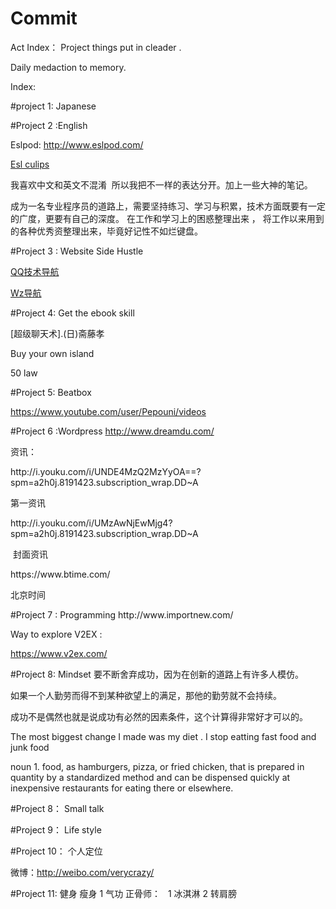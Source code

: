 


# Commit    
Act Index：
Project things put in cleader .
<p></p>
Daily medaction to memory.

<p>Index:</p>

#project 1: Japanese  

#Project 2 :English

Eslpod: http://www.eslpod.com/
 <p><a href="https://esl.culips.com/" title="Title"></p>
Esl culips</a> 

我喜欢中文和英文不混淆  所以我把不一样的表达分开。加上一些大神的笔记。

成为一名专业程序员的道路上，需要坚持练习、学习与积累，技术方面既要有一定的广度，更要有自己的深度。
在工作和学习上的困惑整理出来 ， 将工作以来用到的各种优秀资整理出来，毕竟好记性不如烂键盘。

#Project 3 : Website Side Hustle
     
<p><a href="https://www.daohangtx.com/" title="Title"></p>
QQ技术导航</a> 
<p><a href="http://32dh.com/" title="Title"></p>
Wz导航</a> 

#Project 4: Get the ebook skill 
<p>[超级聊天术].(日)斋藤孝 </p>
<p>Buy your own island </p>
<p>50 law </p>


#Project 5: Beatbox

https://www.youtube.com/user/Pepouni/videos

#Project 6 :Wordpress 
http://www.dreamdu.com/ 



资讯：

<p>http://i.youku.com/i/UNDE4MzQ2MzYyOA==?spm=a2h0j.8191423.subscription_wrap.DD~A </p> 第一资讯

<p>http://i.youku.com/i/UMzAwNjEwMjg4?spm=a2h0j.8191423.subscription_wrap.DD~A </p>  封面资讯

<p> https://www.btime.com/</p>北京时间
<p> </p>
#Project 7 : Programming 
http://www.importnew.com/ 

Way to explore V2EX  : <p>https://www.v2ex.com/</p>


#Project 8: Mindset 
要不断舍弃成功，因为在创新的道路上有许多人模仿。 
<p> 如果一个人勤劳而得不到某种欲望上的满足，那他的勤劳就不会持续。</p>
<p>成功不是偶然也就是说成功有必然的因素条件，这个计算得非常好才可以的。 </p>

<p>The most biggest change I made was my diet . I stop eatting fast food and junk food </p>



noun
1.
food, as hamburgers, pizza, or fried chicken, that is prepared in quantity by a standardized method and can be dispensed quickly at inexpensive restaurants for eating there or elsewhere.

#Project 8： Small talk 

#Project 9： Life style 


#Project 10： 个人定位

微博：http://weibo.com/verycrazy/

#Project 11: 健身 瘦身
1 气功
正骨师：   1 冰淇淋 2 转肩膀 

